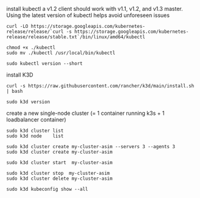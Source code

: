install kubectl 
a v1.2 client should work with v1.1, v1.2, and v1.3 master. Using the latest version of kubectl helps avoid unforeseen issues
```text
curl -LO https://storage.googleapis.com/kubernetes-release/release/`curl -s https://storage.googleapis.com/kubernetes-release/release/stable.txt`/bin/linux/amd64/kubectl

chmod +x ./kubectl
sudo mv ./kubectl /usr/local/bin/kubectl

sudo kubectl version --short
```


install K3D 
```text
curl -s https://raw.githubusercontent.com/rancher/k3d/main/install.sh | bash

sudo k3d version
```


create a new single-node cluster (= 1 container running k3s + 1 loadbalancer container)
```text
sudo k3d cluster list
sudo k3d node    list

sudo k3d cluster create my-cluster-asim --servers 3 --agents 3
sudo k3d cluster create my-cluster-asim

sudo k3d cluster start  my-cluster-asim

sudo k3d cluster stop  my-cluster-asim
sudo k3d cluster delete my-cluster-asim

sudo k3d kubeconfig show --all
```
